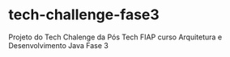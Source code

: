 # tech-challenge-fase3
Projeto do Tech Chalenge da Pós Tech FIAP curso Arquitetura e Desenvolvimento Java Fase 3
